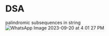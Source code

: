 # DSA
palindromic subsequences in string
![WhatsApp Image 2023-09-20 at 4 01 27 PM](https://github.com/rohitalawadhi/DSA/assets/13055056/63a85f8d-0ec1-4658-bd81-a4694bfa054d)

